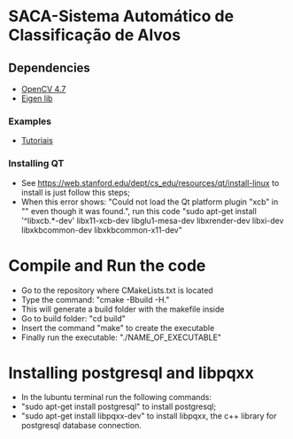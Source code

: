# SACA-Sistema Automático de Classificação de Alvos


## Dependencies
* [OpenCV 4.7](https://docs.opencv.org/4.7.0/df/d65/tutorial_table_of_content_introduction.html)
* [Eigen lib](https://eigen.tuxfamily.org/index.php?title=Main_Page)

### Examples
- [Tutoriais](https://docs.opencv.org/4.7.0/d7/da8/tutorial_table_of_content_imgproc.html)

### Installing QT
- See https://web.stanford.edu/dept/cs_edu/resources/qt/install-linux to install is just follow this steps;
- When this error shows: "Could not load the Qt platform plugin "xcb" in "" even though it was found.", run this code 
"sudo apt-get install '^libxcb.*-dev' libx11-xcb-dev libglu1-mesa-dev libxrender-dev libxi-dev libxkbcommon-dev libxkbcommon-x11-dev"

# Compile and Run the code
- Go to the repository where CMakeLists.txt is located
- Type the command: "cmake -Bbuild -H."
- This will generate a build folder with the makefile inside
- Go to build folder: "cd build"
- Insert the command "make" to create the executable
- Finally run the executable: "./NAME_OF_EXECUTABLE"

# Installing postgresql and libpqxx
- In the lubuntu terminal run the following commands: 
- "sudo apt-get install postgresql" to install postgresql;
- "sudo apt-get install libpqxx-dev" to install libpqxx, the c++ library for postgresql database connection.